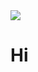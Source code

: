 <img src="https://capsule-render.vercel.app/api?type=transparent&color=50BCDF&height=200&section=header&text=Welcome&nbsp;My&nbsp;GitHub!&fontSize=60" />

# Hi
